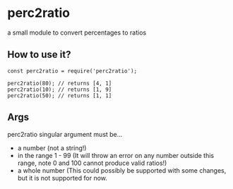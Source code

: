 # perc2ratio
a small module to convert percentages to ratios

## How to use it?

```
const perc2ratio = require('perc2ratio');

perc2ratio(80); // returns [4, 1]
perc2ratio(10); // returns [1, 9]
perc2ratio(50); // returns [1, 1]
```

## Args

perc2ratio singular argument must be...

- a number (not a string!)
- in the range 1 - 99 (It will throw an error on any number outside this range, note 0 and 100 cannot produce valid ratios!)
- a whole number (This could possibly be supported with some changes, but it is not supported for now.
